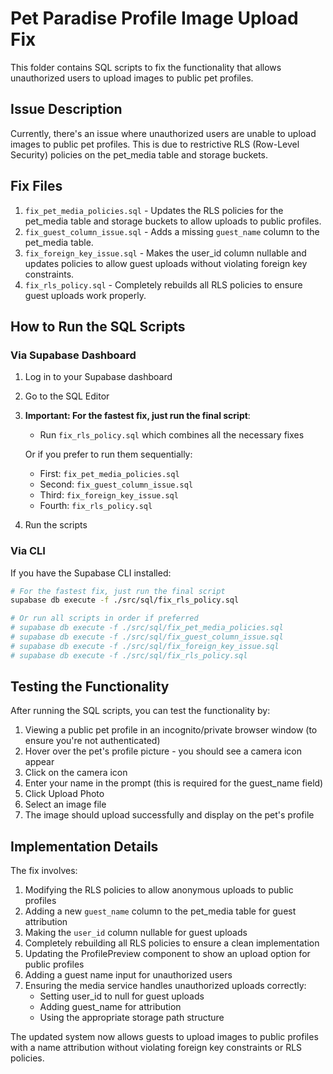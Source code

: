 # Pet Paradise Profile Image Upload Fix

This folder contains SQL scripts to fix the functionality that allows unauthorized users to upload images to public pet profiles.

## Issue Description

Currently, there's an issue where unauthorized users are unable to upload images to public pet profiles. This is due to restrictive RLS (Row-Level Security) policies on the pet_media table and storage buckets.

## Fix Files

1. `fix_pet_media_policies.sql` - Updates the RLS policies for the pet_media table and storage buckets to allow uploads to public profiles.
2. `fix_guest_column_issue.sql` - Adds a missing `guest_name` column to the pet_media table.
3. `fix_foreign_key_issue.sql` - Makes the user_id column nullable and updates policies to allow guest uploads without violating foreign key constraints.
4. `fix_rls_policy.sql` - Completely rebuilds all RLS policies to ensure guest uploads work properly.

## How to Run the SQL Scripts

### Via Supabase Dashboard

1. Log in to your Supabase dashboard
2. Go to the SQL Editor
3. **Important: For the fastest fix, just run the final script**:
   - Run `fix_rls_policy.sql` which combines all the necessary fixes
   
   Or if you prefer to run them sequentially:
   - First: `fix_pet_media_policies.sql`
   - Second: `fix_guest_column_issue.sql`
   - Third: `fix_foreign_key_issue.sql`
   - Fourth: `fix_rls_policy.sql`

4. Run the scripts

### Via CLI

If you have the Supabase CLI installed:

```bash
# For the fastest fix, just run the final script
supabase db execute -f ./src/sql/fix_rls_policy.sql

# Or run all scripts in order if preferred
# supabase db execute -f ./src/sql/fix_pet_media_policies.sql
# supabase db execute -f ./src/sql/fix_guest_column_issue.sql
# supabase db execute -f ./src/sql/fix_foreign_key_issue.sql
# supabase db execute -f ./src/sql/fix_rls_policy.sql
```

## Testing the Functionality

After running the SQL scripts, you can test the functionality by:

1. Viewing a public pet profile in an incognito/private browser window (to ensure you're not authenticated)
2. Hover over the pet's profile picture - you should see a camera icon appear
3. Click on the camera icon
4. Enter your name in the prompt (this is required for the guest_name field)
5. Click Upload Photo
6. Select an image file
7. The image should upload successfully and display on the pet's profile

## Implementation Details

The fix involves:

1. Modifying the RLS policies to allow anonymous uploads to public profiles
2. Adding a new `guest_name` column to the pet_media table for guest attribution
3. Making the `user_id` column nullable for guest uploads
4. Completely rebuilding all RLS policies to ensure a clean implementation
5. Updating the ProfilePreview component to show an upload option for public profiles
6. Adding a guest name input for unauthorized users
7. Ensuring the media service handles unauthorized uploads correctly:
   - Setting user_id to null for guest uploads
   - Adding guest_name for attribution
   - Using the appropriate storage path structure

The updated system now allows guests to upload images to public profiles with a name attribution without violating foreign key constraints or RLS policies. 